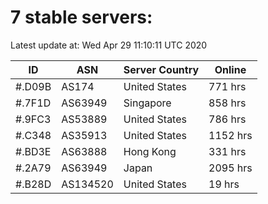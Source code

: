 # 7 stable servers:

Latest update at: Wed Apr 29 11:10:11 UTC 2020

| ID | ASN | Server Country | Online |
| -- | --- | -------------- | ------ |
| #.D09B | AS174 | United States | 771 hrs |
| #.7F1D | AS63949 | Singapore | 858 hrs |
| #.9FC3 | AS53889 | United States | 786 hrs |
| #.C348 | AS35913 | United States | 1152 hrs |
| #.BD3E | AS63888 | Hong Kong | 331 hrs |
| #.2A79 | AS63949 | Japan | 2095 hrs |
| #.B28D | AS134520 | United States | 19 hrs |

